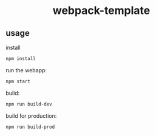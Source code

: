 <div align='center'>
  <h1>
    webpack-template
  </h1>
</div>

<h2>
  usage
</h2>

install
```bash
npm install
```

run the webapp:
```bash
npm start
```

build:
```bash
npm run build-dev
```

build for production:
```bash
npm run build-prod
```
